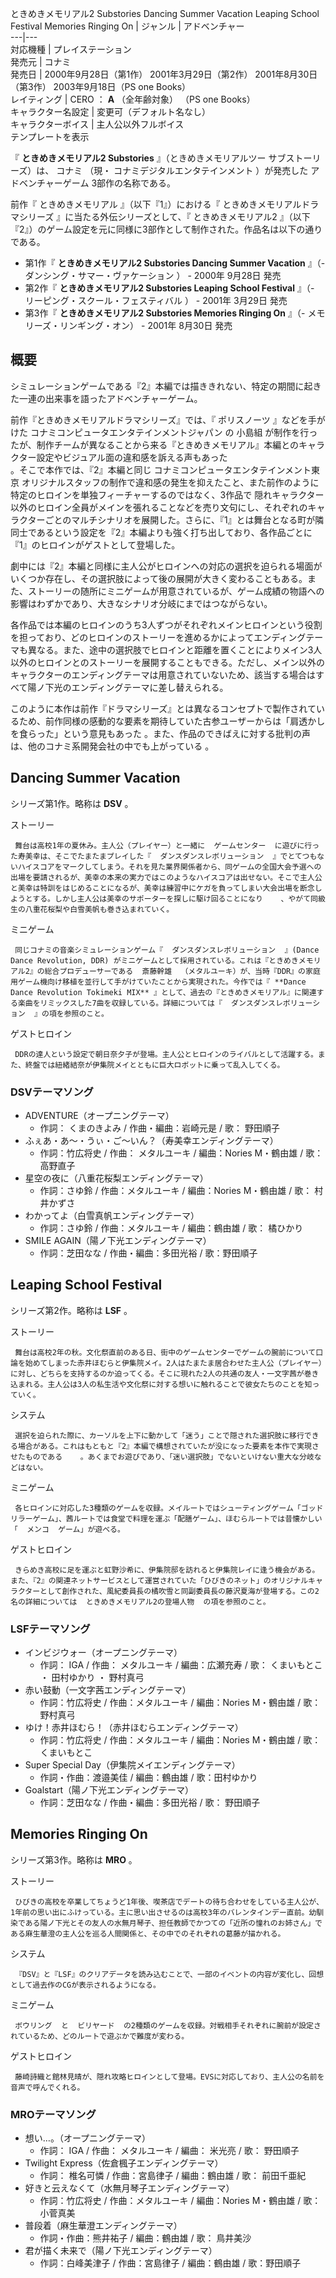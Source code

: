 ときめきメモリアル2 Substories  Dancing Summer Vacation  Leaping School Festival  Memories Ringing On  |  ジャンル  |  アドベンチャー   
---|---  
対応機種  |  プレイステーション   
発売元  |  コナミ   
発売日  |  2000年9月28日（第1作）  2001年3月29日（第2作）  2001年8月30日（第3作）  2003年9月18日（PS one Books）   
レイティング  |  CERO  ：  **A** （全年齢対象）  （PS one Books）   
キャラクター名設定  |  変更可（デフォルト名なし）   
キャラクターボイス  |  主人公以外フルボイス   
テンプレートを表示  
  
『 **ときめきメモリアル2 Substories** 』（ときめきメモリアルツー サブストーリーズ）は、  コナミ  （現・
コナミデジタルエンタテインメント  ）が発売した  アドベンチャーゲーム  3部作の名称である。

前作『  ときめきメモリアル  』（以下『1』）における『  ときめきメモリアルドラマシリーズ  』に当たる外伝シリーズとして、『  ときめきメモリアル2
』（以下『2』）のゲーム設定を元に同様に3部作として制作された。作品名は以下の通りである。

  * 第1作『 **ときめきメモリアル2 Substories Dancing Summer Vacation** 』（- ダンシング・サマー・ヴァケーション    ） -  2000年  9月28日  発売 
  * 第2作『 **ときめきメモリアル2 Substories Leaping School Festival** 』（- リーピング・スクール・フェスティバル    ） -  2001年  3月29日  発売 
  * 第3作『 **ときめきメモリアル2 Substories Memories Ringing On** 』（- メモリーズ・リンギング・オン） - 2001年  8月30日  発売 

##  概要  

シミュレーションゲームである『2』本編では描ききれない、特定の期間に起きた一連の出来事を語ったアドベンチャーゲーム。

前作『ときめきメモリアルドラマシリーズ』では、『  ポリスノーツ  』などを手がけた  コナミコンピュータエンタテインメントジャパン  の  小島組
が制作を行ったが、制作チームが異なることから来る『ときめきメモリアル』本編とのキャラクター設定やビジュアル面の違和感を訴える声もあった  
。そこで本作では、『2』本編と同じ  コナミコンピュータエンタテインメント東京
オリジナルスタッフの制作で違和感の発生を抑えたこと、また前作のように特定のヒロインを単独フィーチャーするのではなく、3作品で  隠れキャラクター
以外のヒロイン全員がメインを張れることなどを売り文句にし、それぞれのキャラクターごとのマルチシナリオを展開した。さらに、『1』とは舞台となる町が隣同士であるという設定を『2』本編よりも強く打ち出しており、各作品ごとに『1』のヒロインがゲストとして登場した。

劇中には『2』本編と同様に主人公がヒロインへの対応の選択を迫られる場面がいくつか存在し、その選択肢によって後の展開が大きく変わることもある。また、ストーリーの随所にミニゲームが用意されているが、ゲーム成績の物語への影響はわずかであり、大きなシナリオ分岐にまではつながらない。

各作品では本編のヒロインのうち3人ずつがそれぞれメインヒロインという役割を担っており、どのヒロインのストーリーを進めるかによってエンディングテーマも異なる。また、途中の選択肢でヒロインと距離を置くことによりメイン3人以外のヒロインとのストーリーを展開することもできる。ただし、メイン以外のキャラクターのエンディングテーマは用意されていないため、該当する場合はすべて陽ノ下光のエンディングテーマに差し替えられる。

このように本作は前作『ドラマシリーズ』とは異なるコンセプトで製作されているため、前作同様の感動的な要素を期待していた古参ユーザーからは「肩透かしを食らった」という意見もあった
  。また、作品のできばえに対する批判の声は、他のコナミ系開発会社の中でも上がっている    。

##  Dancing Summer Vacation  

シリーズ第1作。略称は **DSV** 。

ストーリー

     舞台は高校1年の夏休み。主人公（プレイヤー）と一緒に  ゲームセンター  に遊びに行った寿美幸は、そこでたまたまプレイした『  ダンスダンスレボリューション  』でとてつもないハイスコアをマークしてしまう。それを見た業界関係者から、同ゲームの全国大会予選への出場を要請されるが、美幸の本来の実力ではこのようなハイスコアは出せない。そこで主人公と美幸は特訓をはじめることになるが、美幸は練習中にケガを負ってしまい大会出場を断念しようとする。しかし主人公は美幸のサポーターを探しに駆け回ることになり    、やがて同級生の八重花桜梨や白雪美帆も巻き込まれていく。 
ミニゲーム

     同じコナミの音楽シミュレーションゲーム『  ダンスダンスレボリューション  』(Dance Dance Revolution, DDR) がミニゲームとして採用されている。これは『ときめきメモリアル2』の総合プロデューサーである  斎藤幹雄  （メタルユーキ）が、当時『DDR』の家庭用ゲーム機向け移植を並行して手がけていたことから実現された。今作では『 **Dance Dance Revolution Tokimeki MIX** 』として、過去の『ときめきメモリアル』に関連する楽曲をリミックスした7曲を収録している。詳細については『  ダンスダンスレボリューション  』の項を参照のこと。 
ゲストヒロイン

     DDRの達人という設定で朝日奈夕子が登場。主人公とヒロインのライバルとして活躍する。また、終盤では紐緒結奈が伊集院メイとともに巨大ロボットに乗って乱入してくる。 

###  DSVテーマソング  

  * ADVENTURE（オープニングテーマ） 
    * 作詞：  くまのきよみ  / 作曲・編曲：岩崎元是 / 歌：  野田順子 
  * ふぇあ・あ〜・うぃ・ご〜いん？（寿美幸エンディングテーマ） 
    * 作詞：竹広将史 / 作曲：  メタルユーキ  / 編曲：Nories M・鶴由雄 / 歌：  高野直子 
  * 星空の夜に（八重花桜梨エンディングテーマ） 
    * 作詞：さゆ鈴 / 作曲：メタルユーキ / 編曲：Nories M・鶴由雄 / 歌：  村井かずさ 
  * わかってよ（白雪真帆エンディングテーマ） 
    * 作詞：さゆ鈴 / 作曲：メタルユーキ / 編曲：鶴由雄 / 歌：  橘ひかり 
  * SMILE AGAIN（陽ノ下光エンディングテーマ） 
    * 作詞：芝田なな / 作曲・編曲：多田光裕 / 歌：野田順子 

##  Leaping School Festival  

シリーズ第2作。略称は **LSF** 。

ストーリー

     舞台は高校2年の秋。文化祭直前のある日、街中のゲームセンターでゲームの腕前について口論を始めてしまった赤井ほむらと伊集院メイ。2人はたまたま居合わせた主人公（プレイヤー）に対し、どちらを支持するのか迫ってくる。そこに現れた2人の共通の友人・一文字茜が巻き込まれる。主人公は3人の私生活や文化祭に対する想いに触れることで彼女たちのことを知っていく。 
システム

     選択を迫られた際に、カーソルを上下に動かして「迷う」ことで隠された選択肢に移行できる場合がある。これはもともと『2』本編で構想されていたが没になった要素を本作で実現させたものである    。あくまでお遊びであり、「迷い選択肢」でないといけない重大な分岐などはない。 
ミニゲーム

     各ヒロインに対応した3種類のゲームを収録。メイルートではシューティングゲーム「ゴッドリラーゲーム」、茜ルートでは食堂で料理を運ぶ「配膳ゲーム」、ほむらルートでは昔懐かしい「  メンコ  ゲーム」が遊べる。 
ゲストヒロイン

     きらめき高校に足を運ぶと虹野沙希に、伊集院邸を訪れると伊集院レイに逢う機会がある。また、『2』の関連ネットサービスとして運営されていた「ひびきのネット」のオリジナルキャラクターとして創作された、風紀委員長の橘吹雪と同副委員長の藤沢夏海が登場する。この2名の詳細については  ときめきメモリアル2の登場人物  の項を参照のこと。 

###  LSFテーマソング  

  * インビジウォー（オープニングテーマ） 
    * 作詞：  IGA  / 作曲：  メタルユーキ  / 編曲：広瀬充寿 / 歌：  くまいもとこ  ・  田村ゆかり  ・  野村真弓 
  * 赤い鼓動（一文字茜エンディングテーマ） 
    * 作詞：竹広将史 / 作曲：メタルユーキ / 編曲：Nories M・鶴由雄 / 歌：野村真弓 
  * ゆけ！赤井ほむら！（赤井ほむらエンディングテーマ） 
    * 作詞：竹広将史 / 作曲：メタルユーキ / 編曲：Nories M・鶴由雄 / 歌：くまいもとこ 
  * Super Special Day（伊集院メイエンディングテーマ） 
    * 作詞・作曲：渡邉美佳 / 編曲：鶴由雄 / 歌：田村ゆかり 
  * Goalstart（陽ノ下光エンディングテーマ） 
    * 作詞：芝田なな / 作曲・編曲：多田光裕 / 歌：  野田順子 

##  Memories Ringing On  

シリーズ第3作。略称は **MRO** 。

ストーリー

     ひびきの高校を卒業してちょうど1年後、喫茶店でデートの待ち合わせをしている主人公が、1年前の思い出にふけっている。主に思い出させるのは高校3年のバレンタインデー直前。幼馴染である陽ノ下光とその友人の水無月琴子、担任教師でかつての「近所の憧れのお姉さん」である麻生華澄の主人公を巡る人間関係と、その中でのそれぞれの葛藤が描かれる。 
システム

     『DSV』と『LSF』のクリアデータを読み込むことで、一部のイベントの内容が変化し、回想として過去作のCGが表示されるようになる。 
ミニゲーム

     ボウリング  と  ビリヤード  の2種類のゲームを収録。対戦相手それぞれに腕前が設定されているため、どのルートで遊ぶかで難度が変わる。 
ゲストヒロイン

     藤崎詩織と館林見晴が、隠れ攻略ヒロインとして登場。EVSに対応しており、主人公の名前を音声で呼んでくれる。 

###  MROテーマソング  

  * 想い…。（オープニングテーマ） 
    * 作詞：  IGA  / 作曲：  メタルユーキ  / 編曲：  米光亮  / 歌：  野田順子 
  * Twilight Express（佐倉楓子エンディングテーマ） 
    * 作詞：  椎名可憐  / 作曲：宮島律子 / 編曲：鶴由雄 / 歌：  前田千亜紀 
  * 好きと云えなくて（水無月琴子エンディングテーマ） 
    * 作詞：竹広将史 / 作曲：メタルユーキ / 編曲：Nories M・鶴由雄 / 歌：  小菅真美 
  * 普段着（麻生華澄エンディングテーマ） 
    * 作詞・作曲：熊井祐子 / 編曲：鶴由雄 / 歌：  鳥井美沙 
  * 君が描く未来で（陽ノ下光エンディングテーマ） 
    * 作詞：白峰美津子 / 作曲：宮島律子 / 編曲：鶴由雄 / 歌：野田順子 

